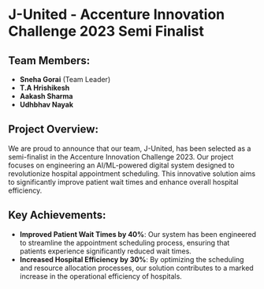 # J-United - Accenture Innovation Challenge 2023 Semi Finalist

## Team Members:
- **Sneha Gorai** (Team Leader)
- **T.A Hrishikesh**
- **Aakash Sharma**
- **Udhbhav Nayak**

## Project Overview:
We are proud to announce that our team, J-United, has been selected as a semi-finalist in the Accenture Innovation Challenge 2023. Our project focuses on engineering an AI/ML-powered digital system designed to revolutionize hospital appointment scheduling. This innovative solution aims to significantly improve patient wait times and enhance overall hospital efficiency.

## Key Achievements:
- **Improved Patient Wait Times by 40%**: Our system has been engineered to streamline the appointment scheduling process, ensuring that patients experience significantly reduced wait times.
- **Increased Hospital Efficiency by 30%**: By optimizing the scheduling and resource allocation processes, our solution contributes to a marked increase in the operational efficiency of hospitals.
